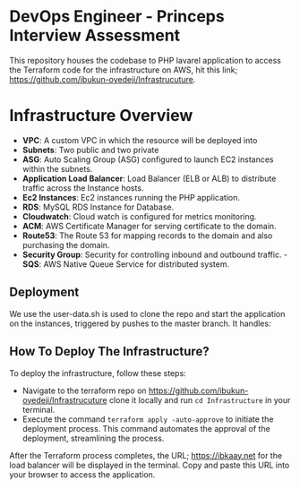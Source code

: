 # DevOps Engineer - Princeps Interview Assessment

This repository houses the codebase to PHP lavarel application to access the Terraform code for the infrastructure on AWS, hit this link; https://github.com/ibukun-oyedeji/Infrastrucuture.

# Infrastructure Overview
- **VPC**: A custom VPC in which the resource will be deployed into
- **Subnets**: Two public and two private
- **ASG**: Auto Scaling Group (ASG) configured to launch EC2 instances within the
subnets.
- **Application Load Balancer**: Load Balancer (ELB or ALB) to distribute traffic across the Instance hosts.
- **Ec2 Instances**: Ec2 instances running the PHP application.
- **RDS**: MySQL RDS Instance for Database.
- **Cloudwatch**: Cloud watch is configured for metrics monitoring.
- **ACM**: AWS Certificate Manager for serving certificate to the domain.
- **Route53**: The Route 53 for mapping records to the domain and also purchasing the domain.
- **Security Group**: Security for controlling inbound and outbound traffic.
-**SQS**: AWS Native Queue Service for distributed system.

## Deployment

We use the user-data.sh is used to clone the repo and start the application on the instances, triggered by pushes to the master branch. It handles:


## How To Deploy The Infrastructure?

To deploy the infrastructure, follow these steps:

- Navigate to the terraform repo on https://github.com/ibukun-oyedeji/Infrastrucuture clone it locally and run `cd Infrastructure` in your terminal.
- Execute the command `terraform apply -auto-approve` to initiate the deployment process. This command automates the approval of the deployment, streamlining the process.

After the Terraform process completes, the URL; https://ibkaay.net for the load balancer will be displayed in the terminal. Copy and paste this URL into your browser to access the application.
